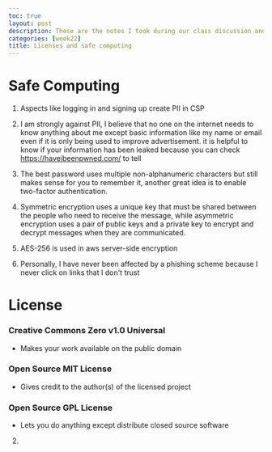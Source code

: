 ```yaml
---
toc: true
layout: post
description: These are the notes I took during our class discussion and my answers to the questions in the blogs about licenses and safe computing
categories: [week22]
title: Licenses and safe computing
---
```


# Safe Computing

1. Aspects like logging in and signing up create PII in CSP
   
2. I am strongly against PII, I believe that no one on the internet needs to know anything about me except basic information like my name or email even if it is only being used to improve advertisement. it is helpful to know if your information has been leaked because you can check https://haveibeenpwned.com/ to tell

3. The best password uses multiple non-alphanumeric characters but still makes sense for you to remember it, another great idea is to enable two-factor authentication.

4. Symmetric encryption uses a unique key that must be shared between the people who need to receive the message, while asymmetric encryption uses a pair of public keys and a private key to encrypt and decrypt messages when they are communicated.

5. AES-256 is used in aws server-side encryption
 
6. Personally, I have never been affected by a phishing scheme because I never click on links that I don't trust


# License

### Creative Commons Zero v1.0 Universal
  - Makes your work available on the public domain

### Open Source MIT License
  - Gives credit to the author(s) of the licensed project

### Open Source GPL License
  - Lets you do anything except distribute closed source software

2. 